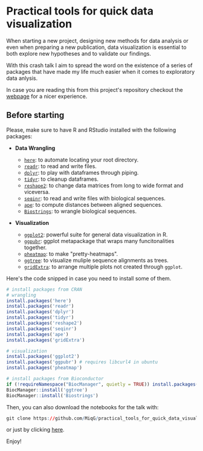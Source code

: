 # Practical tools for quick data visualization

When starting a new project, designing new methods for data analysis or even when preparing
a new publication, data visualization is essential to both explore new hypotheses and
to validate our findings.

With this crash talk I aim to spread the word on the existence of a series of packages that have made my life much easier when it comes to exploratory data anlysis.

In case you are reading this from this project's repository checkout the [webpage](https://miqg.github.io/practical_tools_for_quick_data_visualization) for a nicer experience.


## Before starting
Please, make sure to have R and RStudio installed with the following packages:
- **Data Wrangling**
  - [`here`](https://cran.r-project.org/web/packages/here/vignettes/here.html): to automate locating your root directory.
  - [`readr`](https://readr.tidyverse.org/): to read and write files.
  - [`dplyr`](https://dplyr.tidyverse.org/): to play with dataframes through piping.
  - [`tidyr`](https://tidyr.tidyverse.org/): to cleanup dataframes.
  - [`reshape2`](https://www.rdocumentation.org/packages/reshape2/versions/1.4.4): to change data matrices from long to wide format and viceversa.
  - [`seqinr`](https://seqinr.r-forge.r-project.org/): to read and write files with biological sequences.
  - [`ape`](https://www.rdocumentation.org/packages/ape/versions/5.4-1): to compute distances between aligned sequences.
  - [`Biostrings`](https://bioconductor.org/packages/release/bioc/html/Biostrings.html): to wrangle biological sequences.


- **Visualization**
  - [`ggplot2`](https://ggplot2.tidyverse.org/): powerful suite for general data visualization in R.
  - [`ggpubr`](https://rpkgs.datanovia.com/ggpubr/): ggplot metapackage that wraps many funcitonalities together.
  - [`pheatmap`](https://www.rdocumentation.org/packages/pheatmap/versions/1.0.12): to make "pretty-heatmaps".
  - [`ggtree`](https://bioconductor.org/packages/release/bioc/html/ggtree.html): to visualize muliple sequence alignments as trees.
  - [`gridExtra`](https://cran.r-project.org/web/packages/gridExtra/vignettes/arrangeGrob.html): to arrange multiple plots not created through `ggplot`.
 

Here's the code snipped in case you need to install some of them.
```r
# install packages from CRAN
# wrangling
install.packages('here')
install.packages('readr')
install.packages('dplyr')
install.packages('tidyr')
install.packages('reshape2')
install.packages('seqinr')
install.packages('ape')
install.packages('gridExtra')

# visualization
install.packages('ggplot2')
install.packages('ggpubr') # requires libcurl4 in ubuntu
install.packages('pheatmap')

# install packages from Bioconductor
if (!requireNamespace("BiocManager", quietly = TRUE)) install.packages("BiocManager")
BiocManager::install('ggtree')
BiocManager::install('Biostrings')
```

Then, you can also download the notebooks for the talk with:
```r
git clone https://github.com/MiqG/practical_tools_for_quick_data_visualization.git
```
or just by clicking [here](https://codeload.github.com/MiqG/practical_tools_for_quick_data_visualization/zip/main).

Enjoy!